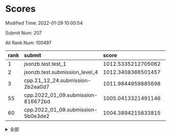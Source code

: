 # Scores

Modified Time: 2022-01-29 10:00:54

Submit Num: 207

All Rank Num: 100497

| rank |               submit               |       score        |       sigma        | pk_num |
| :--- | :--------------------------------- | :----------------- | :----------------- | :----- |
| 1    | jsonzb.test.test_1                 | 1012.5335212705062 | 0.7901695168370749 | 1945   |
| 2    | jsonzb.test.submission_level_4     | 1012.3408366501457 | 0.792773233470663  | 1944   |
| 3    | cpp.21_12_24.submission-2b2ea0d7   | 1011.9844959885698 | 0.75949856530082   | 1936   |
| 55   | cpp.2022_01_09.submission-816672bd | 1005.0413321491146 | 0.7221858472847812 | 1947   |
| 60   | cpp.2022_01_09.submission-5b0e3de2 | 1004.3894215833815 | 0.7070665382972063 | 1941   |


<details>
<summary>全部</summary>

| rank |                 submit                 |       score        |       sigma        | pk_num |
| :--- | :------------------------------------- | :----------------- | :----------------- | :----- |
| 1    | jsonzb.test.test_1                     | 1012.5335212705062 | 0.7901695168370749 | 1945   |
| 2    | jsonzb.test.submission_level_4         | 1012.3408366501457 | 0.792773233470663  | 1944   |
| 3    | cpp.21_12_24.submission-2b2ea0d7       | 1011.9844959885698 | 0.75949856530082   | 1936   |
| 4    | gobigger.level_3.submission_level_3_19 | 1011.2858521336424 | 0.771305887079353  | 1948   |
| 5    | gobigger.level_3.submission_level_3_6  | 1011.1572066223263 | 0.7736864135266168 | 1943   |
| 6    | gobigger.level_3.submission_level_3_2  | 1011.1175310327269 | 0.7746045461186323 | 1942   |
| 7    | gobigger.level_3.submission_level_3_24 | 1011.1119587345022 | 0.7649198992349894 | 1942   |
| 8    | gobigger.level_3.submission_level_3_49 | 1011.04877309656   | 0.7730272308550359 | 1943   |
| 9    | gobigger.level_3.submission_level_3_18 | 1010.5377491310098 | 0.7750261237160446 | 1940   |
| 10   | gobigger.level_3.submission_level_3_12 | 1010.3979125061109 | 0.745929241749804  | 1936   |
| 11   | gobigger.level_3.submission_level_3_4  | 1010.3220015700612 | 0.7601357889049399 | 1941   |
| 12   | gobigger.level_3.submission_level_3_17 | 1010.2859833285041 | 0.7656762164528802 | 1940   |
| 13   | gobigger.level_3.submission_level_3_34 | 1010.2064917495475 | 0.752504463746382  | 1941   |
| 14   | gobigger.level_3.submission_level_3_46 | 1010.124285160627  | 0.7589825931792531 | 1941   |
| 15   | gobigger.level_3.submission_level_3_41 | 1010.1082400162603 | 0.7657893691198944 | 1948   |
| 16   | gobigger.level_3.submission_level_3_45 | 1010.0873119343585 | 0.7794849338253552 | 1937   |
| 17   | gobigger.level_3.submission_level_3_10 | 1010.0683168255073 | 0.7554583179326504 | 1942   |
| 18   | gobigger.level_3.submission_level_3_40 | 1010.0345763771239 | 0.7587185436588326 | 1945   |
| 19   | gobigger.level_3.submission_level_3_37 | 1009.9802757550564 | 0.747057593924748  | 1938   |
| 20   | gobigger.level_3.submission_level_3_38 | 1009.9731306850996 | 0.7792689444809375 | 1941   |
| 21   | gobigger.level_3.submission_level_3_47 | 1009.9203987249324 | 0.7497703155674424 | 1943   |
| 22   | gobigger.level_3.submission_level_3_1  | 1009.9155831788551 | 0.763543394603775  | 1941   |
| 23   | gobigger.level_3.submission_level_3_7  | 1009.8833028796065 | 0.7603971506326975 | 1946   |
| 24   | gobigger.level_3.submission_level_3_14 | 1009.8696164680557 | 0.7466357960979784 | 1937   |
| 25   | gobigger.level_3.submission_level_3_32 | 1009.8583896358032 | 0.7602343146903503 | 1940   |
| 26   | gobigger.level_3.submission_level_3_33 | 1009.8355450387508 | 0.7538419959672026 | 1944   |
| 27   | gobigger.level_3.submission_level_3_0  | 1009.8009545219669 | 0.7541637793971168 | 1943   |
| 28   | gobigger.level_3.submission_level_3_29 | 1009.7702047595175 | 0.762291065414335  | 1935   |
| 29   | gobigger.level_3.submission_level_3_44 | 1009.7422532489177 | 0.7553483734195626 | 1944   |
| 30   | gobigger.level_3.submission_level_3_9  | 1009.7383653457965 | 0.7481068177834117 | 1938   |
| 31   | gobigger.level_3.submission_level_3_36 | 1009.6922044715202 | 0.7504575980026986 | 1941   |
| 32   | gobigger.level_3.submission_level_3_5  | 1009.6240484999139 | 0.7466539828399082 | 1945   |
| 33   | gobigger.level_3.submission_level_3_23 | 1009.6157040935101 | 0.7429198778633394 | 1942   |
| 34   | gobigger.level_3.submission_level_3_13 | 1009.5592579420211 | 0.7469386878838453 | 1943   |
| 35   | gobigger.level_3.submission_level_3_11 | 1009.5259620786687 | 0.7503867880883547 | 1950   |
| 36   | gobigger.level_3.submission_level_3_22 | 1009.475324528348  | 0.753188059388877  | 1947   |
| 37   | gobigger.level_3.submission_level_3_25 | 1009.4665304059963 | 0.7734552416637116 | 1946   |
| 38   | gobigger.level_3.submission_level_3_26 | 1009.4606105464783 | 0.7532405079002679 | 1939   |
| 39   | gobigger.level_3.submission_level_3_8  | 1009.4509904781746 | 0.764236796592253  | 1941   |
| 40   | gobigger.level_3.submission_level_3_30 | 1009.3986154368922 | 0.7541124453265438 | 1940   |
| 41   | gobigger.level_3.submission_level_3_42 | 1009.3450520919415 | 0.7641469004262753 | 1939   |
| 42   | gobigger.level_3.submission_level_3_43 | 1009.3255766747787 | 0.7594804957888811 | 1940   |
| 43   | gobigger.level_3.submission_level_3_21 | 1009.3126390148176 | 0.7715512037596741 | 1937   |
| 44   | gobigger.level_3.submission_level_3_15 | 1009.2893275767843 | 0.7334086001841724 | 1944   |
| 45   | gobigger.level_3.submission_level_3_35 | 1009.2417991657674 | 0.7340426629841249 | 1941   |
| 46   | gobigger.level_3.submission_level_3_3  | 1009.2353900649849 | 0.7366299426693937 | 1938   |
| 47   | gobigger.level_3.submission_level_3_39 | 1009.1857820454824 | 0.7520514793760589 | 1939   |
| 48   | gobigger.level_3.submission_level_3_48 | 1009.1210058022435 | 0.7504362657664482 | 1940   |
| 49   | gobigger.level_3.submission_level_3_16 | 1009.1037680332358 | 0.7428665632404083 | 1940   |
| 50   | gobigger.level_3.submission_level_3_28 | 1008.8635882752803 | 0.7360302030105387 | 1939   |
| 51   | gobigger.level_3.submission_level_3_20 | 1008.7341301606908 | 0.7598489736116668 | 1944   |
| 52   | gobigger.level_3.submission_level_3_27 | 1008.4685720546739 | 0.7504045615128084 | 1943   |
| 53   | gobigger.level_3.submission_level_3_31 | 1008.2621246670568 | 0.7415311115912657 | 1944   |
| 54   | gobigger.level_1.submission_level_1_36 | 1005.1730493861252 | 0.7228412889602867 | 1947   |
| 55   | cpp.2022_01_09.submission-816672bd     | 1005.0413321491146 | 0.7221858472847812 | 1947   |
| 56   | gobigger.level_1.submission_level_1_5  | 1004.9355732936864 | 0.7279365954829063 | 1941   |
| 57   | gobigger.level_1.submission_level_1_44 | 1004.718370329939  | 0.71474885287219   | 1936   |
| 58   | gobigger.level_1.submission_level_1_27 | 1004.6633251403498 | 0.7177554938718259 | 1943   |
| 59   | gobigger.level_1.submission_level_1_6  | 1004.6400209436417 | 0.7193290346957668 | 1944   |
| 60   | cpp.2022_01_09.submission-5b0e3de2     | 1004.3894215833815 | 0.7070665382972063 | 1941   |
| 61   | gobigger.level_1.submission_level_1_33 | 1004.3401843724683 | 0.7238673000293657 | 1942   |
| 62   | gobigger.level_1.submission_level_1_21 | 1004.0048982337389 | 0.7351597596932568 | 1950   |
| 63   | gobigger.level_1.submission_level_1_46 | 1003.9889615688177 | 0.7099419071240028 | 1946   |
| 64   | gobigger.level_1.submission_level_1_13 | 1003.9281977992521 | 0.7127543739247266 | 1938   |
| 65   | gobigger.level_1.submission_level_1_14 | 1003.9131842827522 | 0.7314866789405854 | 1940   |
| 66   | gobigger.level_1.submission_level_1_20 | 1003.8871980882404 | 0.7196895154249431 | 1942   |
| 67   | gobigger.level_1.submission_level_1_19 | 1003.8589365271035 | 0.7134684492242324 | 1941   |
| 68   | gobigger.level_1.submission_level_1_2  | 1003.8176892228671 | 0.7195649801397583 | 1946   |
| 69   | gobigger.level_1.submission_level_1_32 | 1003.7921110329783 | 0.7117181558617578 | 1939   |
| 70   | gobigger.level_1.submission_level_1_34 | 1003.7662264616022 | 0.7051150046476916 | 1944   |
| 71   | gobigger.level_1.submission_level_1_0  | 1003.7451339200976 | 0.7156350342037608 | 1942   |
| 72   | gobigger.level_1.submission_level_1_43 | 1003.7368651123331 | 0.7094128802993543 | 1944   |
| 73   | gobigger.level_1.submission_level_1_16 | 1003.729171725151  | 0.7165262183160201 | 1944   |
| 74   | gobigger.level_1.submission_level_1_9  | 1003.6010272660018 | 0.7112968809951158 | 1940   |
| 75   | gobigger.level_1.submission_level_1_26 | 1003.5589384204712 | 0.7175764679866721 | 1945   |
| 76   | gobigger.level_1.submission_level_1_15 | 1003.5312240781112 | 0.7099422798241997 | 1945   |
| 77   | gobigger.level_1.submission_level_1_10 | 1003.3852495365106 | 0.7145265759388484 | 1938   |
| 78   | gobigger.level_1.submission_level_1_48 | 1003.3097872888998 | 0.7275294302430769 | 1940   |
| 79   | gobigger.level_1.submission_level_1_12 | 1003.2822370637695 | 0.7141829761019943 | 1944   |
| 80   | gobigger.level_1.submission_level_1_25 | 1003.2146778162671 | 0.717018899203852  | 1939   |
| 81   | gobigger.level_1.submission_level_1_11 | 1003.2035521655121 | 0.7108607476560757 | 1940   |
| 82   | gobigger.level_1.submission_level_1_42 | 1003.1801494379445 | 0.7096877573699234 | 1946   |
| 83   | gobigger.level_1.submission_level_1_24 | 1003.1796036865103 | 0.7184158036653103 | 1945   |
| 84   | gobigger.level_1.submission_level_1_17 | 1003.1690532137961 | 0.7122281028953739 | 1941   |
| 85   | gobigger.level_1.submission_level_1_29 | 1003.1546480647611 | 0.7128456613442078 | 1942   |
| 86   | gobigger.level_1.submission_level_1_28 | 1003.0347769720546 | 0.7127610037365033 | 1946   |
| 87   | gobigger.level_1.submission_level_1_39 | 1002.9737675283384 | 0.7084984768843939 | 1941   |
| 88   | gobigger.level_1.submission_level_1_47 | 1002.9325247108899 | 0.714579769150533  | 1941   |
| 89   | gobigger.level_1.submission_level_1_22 | 1002.930507627084  | 0.7100669826679251 | 1949   |
| 90   | gobigger.level_1.submission_level_1_35 | 1002.8491779253001 | 0.7035495145689172 | 1947   |
| 91   | gobigger.level_1.submission_level_1_18 | 1002.8481011842788 | 0.7063831273897195 | 1939   |
| 92   | gobigger.level_1.submission_level_1_4  | 1002.8195188104672 | 0.7086913562322722 | 1948   |
| 93   | gobigger.level_1.submission_level_1_38 | 1002.7956543668195 | 0.7060197080454074 | 1940   |
| 94   | gobigger.level_1.submission_level_1_30 | 1002.7566317097107 | 0.7175485322665734 | 1939   |
| 95   | gobigger.level_1.submission_level_1_49 | 1002.7374419958633 | 0.7157082171475506 | 1945   |
| 96   | gobigger.level_1.submission_level_1_37 | 1002.7181847636393 | 0.7082938102647739 | 1946   |
| 97   | gobigger.level_1.submission_level_1_41 | 1002.6532910737536 | 0.7175386781220169 | 1938   |
| 98   | gobigger.level_1.submission_level_1_8  | 1002.6268526574421 | 0.7169956455117628 | 1946   |
| 99   | gobigger.level_1.submission_level_1_40 | 1002.5759133654943 | 0.7233265075592807 | 1944   |
| 100  | gobigger.level_1.submission_level_1_1  | 1002.5655218647855 | 0.7054817054888202 | 1937   |
| 101  | gobigger.level_1.submission_level_1_45 | 1002.5286109450615 | 0.7138728675917073 | 1941   |
| 102  | gobigger.level_1.submission_level_1_3  | 1002.3841146595114 | 0.7124448901775005 | 1942   |
| 103  | gobigger.level_1.submission_level_1_7  | 1002.0188763684043 | 0.7150547102931502 | 1937   |
| 104  | gobigger.level_1.submission_level_1_31 | 1001.927869141594  | 0.7150350414951104 | 1940   |
| 105  | gobigger.level_1.submission_level_1_23 | 1001.0155061964147 | 0.7035319931182924 | 1939   |
| 106  | gobigger.random.submission_random_31   | 998.0797153655775  | 0.7027709793686233 | 1944   |
| 107  | gobigger.random.submission_random_35   | 997.4353439593189  | 0.7046603198284499 | 1938   |
| 108  | gobigger.random.submission_random_22   | 997.0491241830921  | 0.7147150688637899 | 1942   |
| 109  | gobigger.random.submission_random_40   | 996.9376749263964  | 0.7153451653625362 | 1942   |
| 110  | gobigger.random.submission_random_15   | 996.9276075521681  | 0.7153203527001545 | 1944   |
| 111  | gobigger.random.submission_random_29   | 996.8508072219098  | 0.7229518211851345 | 1940   |
| 112  | gobigger.random.submission_random_37   | 996.7355240406469  | 0.703292536449063  | 1944   |
| 113  | gobigger.random.submission_random_0    | 996.6090511925249  | 0.7134091384644268 | 1941   |
| 114  | gobigger.random.submission_random_10   | 996.6001578147251  | 0.7191986477503338 | 1948   |
| 115  | gobigger.random.submission_random_38   | 996.5129607317948  | 0.6963241784000092 | 1939   |
| 116  | gobigger.random.submission_random_6    | 996.4323803645178  | 0.7163948905818338 | 1942   |
| 117  | gobigger.random.submission_random_17   | 996.4321973482366  | 0.7007650779248963 | 1941   |
| 118  | gobigger.random.submission_random_47   | 996.414626097044   | 0.7108259584485811 | 1940   |
| 119  | gobigger.random.submission_random_16   | 996.3767314740762  | 0.7225286525417813 | 1945   |
| 120  | gobigger.random.submission_random_41   | 996.2440835723597  | 0.7236682283198844 | 1940   |
| 121  | gobigger.random.submission_random_14   | 996.2090646783531  | 0.7039513295732146 | 1943   |
| 122  | gobigger.random.submission_random_23   | 996.1967281670164  | 0.7106775003880483 | 1942   |
| 123  | gobigger.random.submission_random_49   | 996.1863407712333  | 0.7008661351320774 | 1942   |
| 124  | gobigger.random.submission_random_11   | 996.1843057184277  | 0.7130747147307992 | 1944   |
| 125  | gobigger.random.submission_random_44   | 996.0569538083984  | 0.7214658211942764 | 1944   |
| 126  | gobigger.random.submission_random_7    | 996.0493012810381  | 0.711693780963084  | 1942   |
| 127  | gobigger.random.submission_random_30   | 996.0482629972606  | 0.7198561139455255 | 1943   |
| 128  | gobigger.random.submission_random_8    | 996.0052919452021  | 0.7155657576458864 | 1939   |
| 129  | gobigger.random.submission_random_45   | 995.9959070439671  | 0.6983219535630827 | 1940   |
| 130  | gobigger.random.submission_random_32   | 995.9741302998807  | 0.7252917068804408 | 1943   |
| 131  | gobigger.random.submission_random_18   | 995.927908616727   | 0.7104400028659169 | 1940   |
| 132  | gobigger.random.submission_random_48   | 995.9002908157368  | 0.7007281808304288 | 1943   |
| 133  | gobigger.random.submission_random_19   | 995.8667649523895  | 0.7110151140151304 | 1944   |
| 134  | gobigger.random.submission_random_36   | 995.8634431112198  | 0.7076714562446386 | 1941   |
| 135  | gobigger.random.submission_random_3    | 995.8613726323229  | 0.7029635232944038 | 1942   |
| 136  | gobigger.random.submission_random_33   | 995.80452127436    | 0.722271022770158  | 1940   |
| 137  | gobigger.random.submission_random_21   | 995.7968341473536  | 0.7130369062093379 | 1943   |
| 138  | gobigger.random.submission_random_46   | 995.7063852125816  | 0.7132340273811723 | 1941   |
| 139  | gobigger.random.submission_random_9    | 995.672317569021   | 0.708173048377916  | 1942   |
| 140  | gobigger.random.submission_random_2    | 995.62145463494    | 0.7051181787940465 | 1940   |
| 141  | gobigger.random.submission_random_4    | 995.5940984912901  | 0.7169356506967517 | 1946   |
| 142  | gobigger.random.submission_random_43   | 995.5904656940722  | 0.7035617101960782 | 1941   |
| 143  | gobigger.random.submission_random_24   | 995.5572832702574  | 0.7098806689757938 | 1938   |
| 144  | gobigger.random.submission_random_12   | 995.4898172542844  | 0.7099338370348159 | 1944   |
| 145  | gobigger.random.submission_random_42   | 995.4321137994918  | 0.7336795783015996 | 1939   |
| 146  | gobigger.random.submission_random_28   | 995.3935726471286  | 0.7112989435310901 | 1939   |
| 147  | gobigger.random.submission_random_13   | 995.3930524046613  | 0.730499823141513  | 1936   |
| 148  | gobigger.random.submission_random_39   | 995.3906583629033  | 0.7029618473437204 | 1942   |
| 149  | gobigger.random.submission_random_25   | 995.3684725865783  | 0.7096238925664419 | 1939   |
| 150  | gobigger.random.submission_random_20   | 995.3029240503754  | 0.710666336425406  | 1946   |
| 151  | gobigger.random.submission_random_34   | 995.24903072019    | 0.7053607714800303 | 1943   |
| 152  | gobigger.random.submission_random_27   | 995.097147752226   | 0.7086146361250837 | 1945   |
| 153  | gobigger.random.submission_random_26   | 994.7602366434173  | 0.7180406528413477 | 1940   |
| 154  | gobigger.random.submission_random_5    | 994.6296143480668  | 0.70675881507947   | 1943   |
| 155  | gobigger.level_2.submission_level_2_12 | 994.5469393779686  | 0.7461482459030038 | 1942   |
| 156  | gobigger.random.submission_random_1    | 994.1070719398101  | 0.7189196757124676 | 1943   |
| 157  | gobigger.level_2.submission_level_2_46 | 993.8398653234689  | 0.7205953837819278 | 1942   |
| 158  | gobigger.level_2.submission_level_2_3  | 993.6159093426602  | 0.7369778077315924 | 1942   |
| 159  | gobigger.level_2.submission_level_2_17 | 993.4516365569314  | 0.7222566444932537 | 1944   |
| 160  | gobigger.level_2.submission_level_2_0  | 993.0929795061918  | 0.7406694821781804 | 1944   |
| 161  | gobigger.level_2.submission_level_2_36 | 993.0054878667463  | 0.7408971874524349 | 1942   |
| 162  | gobigger.level_2.submission_level_2_19 | 992.9993605293014  | 0.727977788014467  | 1945   |
| 163  | gobigger.level_2.submission_level_2_41 | 992.9980516896017  | 0.7321409278018648 | 1943   |
| 164  | gobigger.level_2.submission_level_2_4  | 992.9344510679887  | 0.755375995091157  | 1939   |
| 165  | gobigger.level_2.submission_level_2_31 | 992.849994347298   | 0.7334661675194378 | 1944   |
| 166  | gobigger.level_2.submission_level_2_1  | 992.7638471678938  | 0.7295333860912483 | 1945   |
| 167  | gobigger.level_2.submission_level_2_42 | 992.7301459730327  | 0.7578640782734684 | 1945   |
| 168  | gobigger.level_2.submission_level_2_40 | 992.6649210348271  | 0.7463142828745    | 1935   |
| 169  | gobigger.level_2.submission_level_2_9  | 992.519164496999   | 0.7308269559790075 | 1940   |
| 170  | gobigger.level_2.submission_level_2_30 | 992.4938909571224  | 0.7513156647043547 | 1945   |
| 171  | gobigger.level_2.submission_level_2_14 | 992.4806368145303  | 0.7443033684523768 | 1938   |
| 172  | gobigger.level_2.submission_level_2_27 | 992.4673263435957  | 0.738908528004263  | 1942   |
| 173  | gobigger.level_2.submission_level_2_6  | 992.3173075065412  | 0.7446666227551606 | 1941   |
| 174  | gobigger.level_2.submission_level_2_37 | 992.2793064839041  | 0.7421813861321915 | 1943   |
| 175  | gobigger.level_2.submission_level_2_48 | 992.2592125566853  | 0.7342729981729142 | 1942   |
| 176  | gobigger.level_2.submission_level_2_33 | 992.1295206354157  | 0.7550451669465097 | 1945   |
| 177  | gobigger.level_2.submission_level_2_25 | 992.1143039562227  | 0.7546698988906988 | 1944   |
| 178  | gobigger.level_2.submission_level_2_47 | 992.1121293392545  | 0.7304175475770578 | 1939   |
| 179  | gobigger.level_2.submission_level_2_11 | 992.017652174796   | 0.7552053869886105 | 1938   |
| 180  | gobigger.level_2.submission_level_2_5  | 991.9455449292919  | 0.7562187635682733 | 1944   |
| 181  | gobigger.level_2.submission_level_2_26 | 991.9318390349972  | 0.7451421644599423 | 1946   |
| 182  | gobigger.level_2.submission_level_2_10 | 991.9238098292191  | 0.7478259669392432 | 1939   |
| 183  | gobigger.level_2.submission_level_2_15 | 991.9194743754847  | 0.7435231905274049 | 1937   |
| 184  | gobigger.level_2.submission_level_2_20 | 991.9141120691589  | 0.7533174010507631 | 1937   |
| 185  | gobigger.level_2.submission_level_2_35 | 991.9042386141184  | 0.7455804633784289 | 1946   |
| 186  | gobigger.level_2.submission_level_2_8  | 991.7877081655087  | 0.7554861119832937 | 1941   |
| 187  | gobigger.level_2.submission_level_2_16 | 991.7792829030108  | 0.7441444834881232 | 1940   |
| 188  | gobigger.level_2.submission_level_2_39 | 991.7553552072361  | 0.7400357558408309 | 1939   |
| 189  | gobigger.level_2.submission_level_2_23 | 991.6945263630938  | 0.7370444733664148 | 1942   |
| 190  | gobigger.level_2.submission_level_2_24 | 991.6864585794458  | 0.7522050082416307 | 1940   |
| 191  | gobigger.level_2.submission_level_2_29 | 991.6339278094381  | 0.7460548506818703 | 1944   |
| 192  | gobigger.level_2.submission_level_2_13 | 991.5957021203791  | 0.7514348870753185 | 1942   |
| 193  | gobigger.level_2.submission_level_2_32 | 991.4526169448409  | 0.7575597062910288 | 1945   |
| 194  | gobigger.level_2.submission_level_2_28 | 991.3717374744691  | 0.7380089577190081 | 1942   |
| 195  | gobigger.level_2.submission_level_2_21 | 991.3192040140141  | 0.7584929353583572 | 1943   |
| 196  | gobigger.level_2.submission_level_2_44 | 991.2922296687988  | 0.7344446754939827 | 1940   |
| 197  | gobigger.level_2.submission_level_2_49 | 991.2710990094121  | 0.7565298169209846 | 1946   |
| 198  | gobigger.level_2.submission_level_2_18 | 991.043138580285   | 0.7469047057684179 | 1938   |
| 199  | gobigger.level_2.submission_level_2_7  | 991.0085480140945  | 0.7418306355565664 | 1947   |
| 200  | gobigger.level_2.submission_level_2_22 | 990.9566533438328  | 0.7520857365511308 | 1939   |
| 201  | gobigger.level_2.submission_level_2_43 | 990.868830720667   | 0.7661905026832792 | 1939   |
| 202  | gobigger.level_2.submission_level_2_45 | 990.7360642348938  | 0.7494386985144025 | 1943   |
| 203  | gobigger.level_2.submission_level_2_34 | 990.0380787274795  | 0.7840098848297347 | 1945   |
| 204  | gobigger.level_2.submission_level_2_38 | 989.8025261821731  | 0.7770979544588293 | 1942   |
| 205  | gobigger.level_2.submission_level_2_2  | 989.6992153434461  | 0.7669625766992181 | 1948   |
| 206  | gobigger.none.submission_none_1        | 977.6665724860856  | 1.3247171071064248 | 1948   |
| 207  | gobigger.none.submission_none_0        | 975.5800952507319  | 1.4862412168589147 | 1935   |

</details>